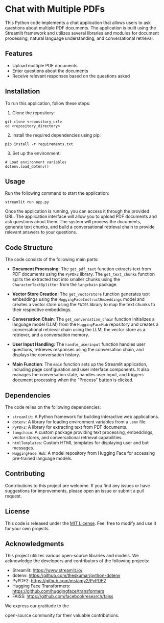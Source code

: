 # Chat with Multiple PDFs

This Python code implements a chat application that allows users to ask questions about multiple PDF documents. The application is built using the Streamlit framework and utilizes several libraries and modules for document processing, natural language understanding, and conversational retrieval.

## Features

- Upload multiple PDF documents
- Enter questions about the documents
- Receive relevant responses based on the questions asked

## Installation

To run this application, follow these steps:

1. Clone the repository:

```
git clone <repository_url>
cd <repository_directory>
```

2. Install the required dependencies using pip:

```
pip install -r requirements.txt
```

3. Set up the environment:

```
# Load environment variables
dotenv.load_dotenv()
```

## Usage

Run the following command to start the application:

```
streamlit run app.py
```

Once the application is running, you can access it through the provided URL. The application interface will allow you to upload PDF documents and ask questions about them. The system will process the documents, generate text chunks, and build a conversational retrieval chain to provide relevant answers to your questions.

## Code Structure

The code consists of the following main parts:

- **Document Processing**: The `get_pdf_text` function extracts text from PDF documents using the `PyPDF2` library. The `get_text_chunks` function splits the extracted text into smaller chunks using the `CharacterTextSplitter` from the `langchain` package.

- **Vector Store Creation**: The `get_vectorstore` function generates text embeddings using the `HuggingFaceInstructEmbeddings` model and creates a vector store using the `FAISS` library to map the text chunks to their respective embeddings.

- **Conversation Chain**: The `get_conversation_chain` function initializes a language model (LLM) from the `HuggingFaceHub` repository and creates a conversational retrieval chain using the LLM, the vector store as a retriever, and a conversation memory.

- **User Input Handling**: The `handle_userinput` function handles user questions, retrieves responses using the conversation chain, and displays the conversation history.

- **Main Function**: The `main` function sets up the Streamlit application, including page configuration and user interface components. It also manages the conversation state, handles user input, and triggers document processing when the "Process" button is clicked.

## Dependencies

The code relies on the following dependencies:

- `streamlit`: A Python framework for building interactive web applications.
- `dotenv`: A library for loading environment variables from a `.env` file.
- `PyPDF2`: A library for extracting text from PDF documents.
- `langchain`: A custom package providing text processing, embeddings, vector stores, and conversational retrieval capabilities.
- `htmlTemplates`: Custom HTML templates for displaying user and bot messages.
- `HuggingFace Hub`: A model repository from Hugging Face for accessing pre-trained language models.

## Contributing

Contributions to this project are welcome. If you find any issues or have suggestions for improvements, please open an issue or submit a pull request.

## License

This code is released under the [MIT License](LICENSE). Feel free to modify and use it for your own projects.

## Acknowledgments

This project utilizes various open-source libraries and models. We acknowledge the developers and contributors of the following projects:

- Streamlit: https://www.streamlit.io/
- dotenv: https://github.com/theskumar/python-dotenv
- PyPDF2: https://github.com/mstamy2/PyPDF2
- Hugging Face Transformers: https://github.com/huggingface/transformers
- FAISS: https://github.com/facebookresearch/faiss

We express our gratitude to the

 open-source community for their valuable contributions.
